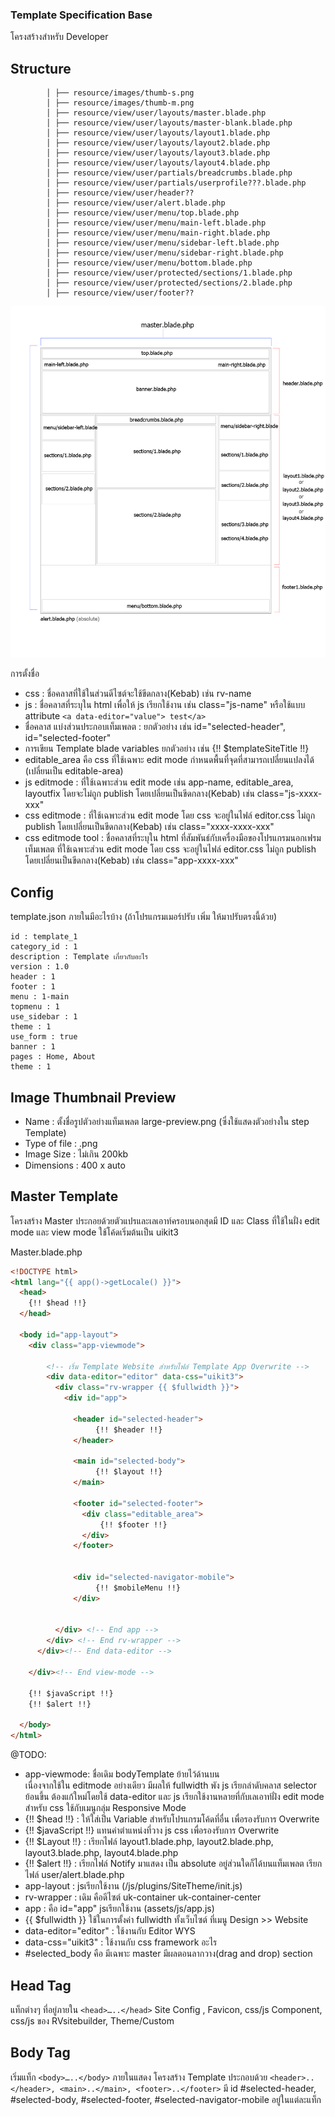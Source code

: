 ### Template Specification Base

โครงสร้างสำหรับ Developer

## Structure

```text
        │ ├── resource/images/thumb-s.png
        │ ├── resource/images/thumb-m.png
        │ ├── resource/view/user/layouts/master.blade.php
        │ ├── resource/view/user/layouts/master-blank.blade.php
        │ ├── resource/view/user/layouts/layout1.blade.php
        │ ├── resource/view/user/layouts/layout2.blade.php
        │ ├── resource/view/user/layouts/layout3.blade.php
        │ ├── resource/view/user/layouts/layout4.blade.php
        │ ├── resource/view/user/partials/breadcrumbs.blade.php
        │ ├── resource/view/user/partials/userprofile???.blade.php
        │ ├── resource/view/user/header??
        │ ├── resource/view/user/alert.blade.php
        │ ├── resource/view/user/menu/top.blade.php
        │ ├── resource/view/user/menu/main-left.blade.php
        │ ├── resource/view/user/menu/main-right.blade.php
        │ ├── resource/view/user/menu/sidebar-left.blade.php
        │ ├── resource/view/user/menu/sidebar-right.blade.php
        │ ├── resource/view/user/menu/bottom.blade.php
        │ ├── resource/view/user/protected/sections/1.blade.php
        │ ├── resource/view/user/protected/sections/2.blade.php
        │ ├── resource/view/user/footer??

```
![DesignerDashboard](images/layout.jpg)


การตั้งชื่อ 
- css : ชื่อคลาสที่ใช้ในส่วนดีไซต์จะใช้ขีดกลาง(Kebab)  เช่น rv-name
- js :  ชื่อคลาสที่ระบุใน html เพื่อให้ js เรียกใช้งาน เช่น class="js-name" หรือใช้แบบ attribute `<a data-editor="value"> test</a>` 
- ชื่อคลาส แบ่งส่วนประกอบเท็มเพลต : ยกตัวอย่าง เช่น id="selected-header", id="selected-footer"
- การเขียน Template blade variables ยกตัวอย่าง เช่น {!! $templateSiteTitle !!} 
- editable_area คือ css ที่ใช้เฉพาะ edit mode กำหนดพื้นที่จุดที่สามารถเปลี่ยนแปลงได้ (เปลี่ยนเป็น editable-area)
- js editmode : ที่ใช้เฉพาะส่วน edit mode เช่น app-name, editable_area, layoutfix โดยจะไม่ถูก publish โดยเปลี่ยนเป็นขีดกลาง(Kebab) เช่น class="js-xxxx-xxx"
- css editmode : ที่ใช้เฉพาะส่วน edit mode โดย css จะอยู่ในไฟล์ editor.css ไม่ถูก publish โดยเปลี่ยนเป็นขีดกลาง(Kebab) เช่น class="xxxx-xxxx-xxx"
- css editmode tool :  ชื่อคลาสที่ระบุใน html ที่สัมพันธ์กับเครื่องมือของโปรแกรมนอกเฟรมเท็มเพลต ที่ใช้เฉพาะส่วน edit mode โดย css จะอยู่ในไฟล์ editor.css ไม่ถูก publish โดยเปลี่ยนเป็นขีดกลาง(Kebab) เช่น class="app-xxxx-xxx"
  

## Config

template.json ภายในมีอะไรบ้าง (ถ้าโปรแกรมเมอร์ปรับ เพิ่ม ให้มาปรับตรงนี้ด้วย)

```text
id : template_1
category_id : 1
description : Template เกี่ยวกับอะไร
version : 1.0
header : 1
footer : 1
menu : 1-main
topmenu : 1
use_sidebar : 1
theme : 1
use_form : true
banner : 1
pages : Home, About
theme : 1
 ```

 ## Image Thumbnail Preview
 - Name : ตั้งชื่อรูปตัวอย่างแท็มเพลต large-preview.png (ซึ่งใช้แสดงตัวอย่างใน step Template)
 - Type of file : .png
 - Image Size : ไม่เกิน 200kb
 - Dimensions : 400 x auto 


## Master Template

โครงสร้าง Master ประกอยด้วยตัวแปรและเลเอาท์ครอบนอกสุดมี ID และ Class ที่ใช้ในฝั่ง edit mode และ view mode 
ใช้โค้ดเริ่มต้นเป็น uikit3 

Master.blade.php

```html
<!DOCTYPE html>
<html lang="{{ app()->getLocale() }}">
  <head>
    {!! $head !!}  
  </head>

  <body id="app-layout">
    <div class="app-viewmode">

        <!-- เริ่ม Template Website สำหรับไฟล์ Template App Overwrite -->
        <div data-editor="editor" data-css="uikit3">
          <div class="rv-wrapper {{ $fullwidth }}">
            <div id="app">

              <header id="selected-header">
                   {!! $header !!}
              </header>

              <main id="selected-body">
                   {!! $layout !!}
              </main>

              <footer id="selected-footer">
                <div class="editable_area">
                    {!! $footer !!}
                </div>
              </footer>

           
              <div id="selected-navigator-mobile">
                   {!! $mobileMenu !!}
              </div>
        

          </div> <!-- End app -->
        </div> <!-- End rv-wrapper -->
      </div><!-- End data-editor -->
      
    </div><!-- End view-mode -->

    {!! $javaScript !!}  
    {!! $alert !!}

  </body>
</html>
```
@TODO: 
- app-viewmode: ชื่อเดิม bodyTemplate ย้ายไว้ด้านบน <div class="bodyTemplate"> เนื่องจากใช้ใน editmode อย่างเดียว มีผลให้ fullwidth พัง js เรียกลำดับคลาส selector ย้อนขึ้น ต้องแก้ใหม่โดยใช้ data-editor และ js เรียกใช้งานหลายที่กับเลเอาท์ฝั่ง edit mode สำหรับ css ใช้กับเมนูกลุ่ม Responsive Mode 
- {!! $head !!} : ให้ใส่เป็น Variable สำหรับโปรแกรมโค้ดที่อื่น เพื่อรองรับการ Overwrite
- {!! $javaScript !!} แทนค่าตำแหน่งที่วาง js css เพื่อรองรับการ Overwrite
- {!! $Layout !!} : เรียกไฟล์ layout1.blade.php, layout2.blade.php, layout3.blade.php, layout4.blade.php
- {!! $alert !!} : เรียกไฟล์ Notify มาแสดง เป็น absolute อยู่ส่วนใดก็ได้บนแท็มเพลต เรียกไฟล์ user/alert.blade.php
- app-layout : jsเรียกใช้งาน (/js/plugins/SiteTheme/init.js) 
- rv-wrapper : เดิม คือดีไซต์ uk-container uk-container-center
- app : คือ id="app" jsเรียกใช้งาน (assets/js/app.js) 
- {{ $fullwidth }} ใช้ในการตั้งค่า fullwidth ทั้งเว็บไซต์ ที่เมนู Design >> Website
- data-editor="editor" : ใช้งานกับ Editor WYS
- data-css="uikit3" :  ใช้งานกับ css framework อะไร
- #selected_body คือ มีเฉพาะ master มีผลตอนลากวาง(drag and drop) section 


## Head Tag

แท็กต่างๆ ที่อยู่ภายใน `<head>…..</head>`
Site Config , Favicon, css/js Component, css/js ของ RVsitebuilder, Theme/Custom


## Body Tag

เริ่มแท็ก `<body>…..</body>`
ภายในแสดง โครงสร้าง Template ประกอบด้วย `<header>..</header>, <main>..</main>, <footer>..</footer>` มี id #selected-header, #selected-body, #selected-footer, #selected-navigator-mobile อยู่ในแต่ละแท็ก

